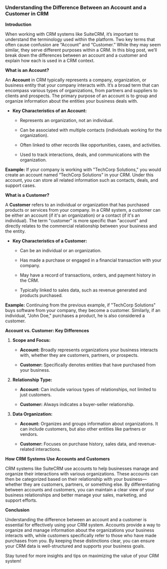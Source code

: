 <h3 class="western" align="left">Understanding the Difference Between
an Account and a Customer in CRM</h3>
<p class="western" align="left"><b>Introduction</b></p>
<p class="western" align="left">When working with CRM systems like
SuiteCRM, it’s important to understand the terminology used within
the platform. Two key terms that often cause confusion are “Account”
and “Customer.” While they may seem similar, they serve different
purposes within a CRM. In this blog post, we’ll break down the
differences between an account and a customer and explain how each is
used in a CRM context.</p>
<p class="western" align="left"><b>What is an Account?</b></p>
<p class="western" align="left">An <b>Account</b> in CRM typically
represents a company, organization, or business entity that your
company interacts with. It’s a broad term that can encompass
various types of organizations, from partners and suppliers to
clients and prospects. The primary purpose of an account is to group
and organize information about the entities your business deals with.</p>
<ul>
	<li><p class="western" align="left" style="margin-bottom: 0cm"><b>Key
	Characteristics of an Account:</b></p>
	<ul>
		<li><p class="western" align="left" style="margin-bottom: 0cm">Represents
		an organization, not an individual.</p>
		<li><p class="western" align="left" style="margin-bottom: 0cm">Can
		be associated with multiple contacts (individuals working for the
		organization).</p>
		<li><p class="western" align="left" style="margin-bottom: 0cm">Often
		linked to other records like opportunities, cases, and activities.</p>
		<li><p class="western" align="left">Used to track interactions,
		deals, and communications with the organization.</p>
	</ul>
</ul>
<p class="western" align="left"><b>Example:</b> If your company is
working with &quot;TechCorp Solutions,&quot; you would create an
account named “TechCorp Solutions” in your CRM. Under this
account, you can store all related information such as contacts,
deals, and support cases.</p>
<p class="western" align="left"><b>What is a Customer?</b></p>
<p class="western" align="left">A <b>Customer</b> refers to an
individual or organization that has purchased products or services
from your company. In a CRM system, a customer can be either an
account (if it's an organization) or a contact (if it's an
individual). The term &quot;customer&quot; is more specific than
&quot;account&quot; and directly relates to the commercial
relationship between your business and the entity.</p>
<ul>
	<li><p class="western" align="left" style="margin-bottom: 0cm"><b>Key
	Characteristics of a Customer:</b></p>
	<ul>
		<li><p class="western" align="left" style="margin-bottom: 0cm">Can
		be an individual or an organization.</p>
		<li><p class="western" align="left" style="margin-bottom: 0cm">Has
		made a purchase or engaged in a financial transaction with your
		company.</p>
		<li><p class="western" align="left" style="margin-bottom: 0cm">May
		have a record of transactions, orders, and payment history in the
		CRM.</p>
		<li><p class="western" align="left">Typically linked to sales data,
		such as revenue generated and products purchased.</p>
	</ul>
</ul>
<p class="western" align="left"><b>Example:</b> Continuing from the
previous example, if &quot;TechCorp Solutions&quot; buys software
from your company, they become a customer. Similarly, if an
individual, &quot;John Doe,&quot; purchases a product, he is also
considered a customer.</p>
<p class="western" align="left"><b>Account vs. Customer: Key
Differences</b></p>
<ol>
	<li><p class="western" align="left"><b>Scope and Focus:</b></p>
	<ul>
		<li><p class="western" align="left" style="margin-bottom: 0cm"><b>Account:</b>
		Broadly represents organizations your business interacts with,
		whether they are customers, partners, or prospects.</p>
		<li><p class="western" align="left" style="margin-bottom: 0cm"><b>Customer:</b>
		Specifically denotes entities that have purchased from your
		business.</p>
	</ul>
	<li><p class="western" align="left"><b>Relationship Type:</b></p>
	<ul>
		<li><p class="western" align="left" style="margin-bottom: 0cm"><b>Account:</b>
		Can include various types of relationships, not limited to just
		customers.</p>
		<li><p class="western" align="left" style="margin-bottom: 0cm"><b>Customer:</b>
		Always indicates a buyer-seller relationship.</p>
	</ul>
	<li><p class="western" align="left"><b>Data Organization:</b></p>
	<ul>
		<li><p class="western" align="left" style="margin-bottom: 0cm"><b>Account:</b>
		Organizes and groups information about organizations. It can
		include customers, but also other entities like partners or
		vendors.</p>
		<li><p class="western" align="left"><b>Customer:</b> Focuses on
		purchase history, sales data, and revenue-related interactions.</p>
	</ul>
</ol>
<p class="western" align="left"><b>How CRM Systems Use Accounts and
Customers</b></p>
<p class="western" align="left">CRM systems like SuiteCRM use
accounts to help businesses manage and organize their interactions
with various organizations. These accounts can then be categorized
based on their relationship with your business—whether they are
customers, partners, or something else. By differentiating between
accounts and customers, you can maintain a clear view of your
business relationships and better manage your sales, marketing, and
support efforts.</p>
<p class="western" align="left"><b>Conclusion</b></p>
<p class="western" align="left">Understanding the difference between
an account and a customer is essential for effectively using your CRM
system. Accounts provide a way to organize and manage information
about the organizations your business interacts with, while customers
specifically refer to those who have made purchases from you. By
keeping these distinctions clear, you can ensure your CRM data is
well-structured and supports your business goals.</p>
<p class="western" align="left">Stay tuned for more insights and tips
on maximizing the value of your CRM system!</p>
<p class="western" align="left" style="line-height: 100%; margin-bottom: 0cm">
<br/>
</p>
